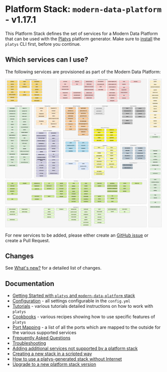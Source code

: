 # Platform Stack: `modern-data-platform` - v1.17.1

This Platform Stack defines the set of services for a Modern Data Platform that can be used with the [Platys](http://github.com/trivadispf/platys) platform generator. Make sure to [install](https://github.com/TrivadisPF/platys/blob/master/documentation/install.md)  the `platys` CLI first, before you continue.

## Which services can I use? 

The following services are provisioned as part of the Modern Data Platform: 

![Alt Image Text](./documentation/images/modern-data-platform-overview.png "Modern Data Platform Overview")

For new services to be added, please either create an [GitHub issue](https://github.com/TrivadisPF/modern-data-analytics-stack/issues/new) or create a Pull Request.

## Changes 
See [What's new?](./documentation/changes.md) for a detailed list of changes.

## Documentation

* [Getting Started with `platys` and `modern-data-platform` stack](./documentation/getting-started.md)
* [Configuration](./documentation/configuration.md) - all settings configurable in the `config.yml`
* [Tutorials](./tutorials/README.md) - various tutorials detailed instructions on how to work with `platys`
* [Cookbooks](./cookbooks/README.md) - various recipes showing how to use specific features of `platys`
* [Port Mapping](./documentation/port-mapping.md) - a list of all the ports which are mapped to the outside for the various supported services
* [Frequently Asked Questions](./documentation/faq.md)
* [Troubleshooting](./documentation/troubleshooting.md)
* [Adding additional services not supported by a platform stack](https://github.com/TrivadisPF/platys/blob/master/documentation/docker-compose-override.md)
* [Creating a new stack in a scripted way](./documentation/start-stack-scripted-way.md)
* [How to use a platys-generated stack without Internet](https://github.com/TrivadisPF/platys/blob/master/documentation/docker-compose-without-internet.md)
* [Upgrade to a new platform stack version](https://github.com/TrivadisPF/platys/blob/master/documentation/upgrade-platform-stack.md)